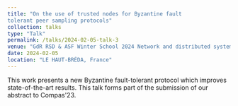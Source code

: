 ```yaml
---
title: "On the use of trusted nodes for Byzantine fault
tolerant peer sampling protocols"
collection: talks
type: "Talk"
permalink: /talks/2024-02-05-talk-3
venue: "GdR RSD & ASF Winter School 2024 Network and distributed systems"
date: 2024-02-05
location: "LE HAUT-BRÉDA, France"
---
```


This work presents a new Byzantine fault-tolerant protocol which improves state-of-the-art results. 
This talk forms part of the submission of our abstract to Compas'23.